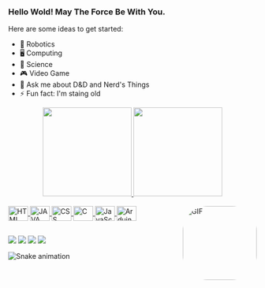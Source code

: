 ### Hello Wold! May The Force Be With You.

<!--
**MacMenez/MacMenez** is a ✨ _special_ ✨ repository because its `README.md` (this file) appears on your GitHub profile.
-->

Here are some ideas to get started:

- 🦾 Robotics  
- 🖥️ Computing  
- 🔭 Science  
- 🎮 Video Game
- 💬 Ask me about D&D and Nerd's Things
- ⚡ Fun fact: I'm staing old

<!-- GITHUB Stats | Mostra as tabelas com o resumo da conta -->
<div align="center">
  <a href="https://github.com/MacMenez">
  <img height="180em" src="https://github-readme-stats.vercel.app/api?username=MacMenez&show_icons=true&theme=dracula&include_all_commits=true&count_private=true"/>
  <img height="180em" src="https://github-readme-stats.vercel.app/api/top-langs/?username=MacMenez&layout=compact&langs_count=7&theme=dracula"/>
</div>

<!-- Linguagens de programação -->
<div style="display: inline_block"><br>
  <img align="center" alt="HTML" height="30" width="40" src="https://cdn.jsdelivr.net/gh/devicons/devicon/icons/html5/html5-original.svg">
  <img align="center" alt="JAVA" height="30" width="40" src="https://cdn.jsdelivr.net/gh/devicons/devicon/icons/java/java-original-wordmark.svg">
  <img align="center" alt="CSS" height="30" width="40" src="https://cdn.jsdelivr.net/gh/devicons/devicon/icons/css3/css3-original-wordmark.svg">
  <img align="center" alt="C" height="30" width="40" src="https://cdn.jsdelivr.net/gh/devicons/devicon/icons/c/c-original.svg">
  <img align="center" alt="JavaScript" height="30" width="40" src="https://cdn.jsdelivr.net/gh/devicons/devicon/icons/javascript/javascript-original.svg">
  <img align="center" alt="Arduino" height="30" width="40" src="https://cdn.jsdelivr.net/gh/devicons/devicon/icons/arduino/arduino-original-wordmark.svg">
  
  <!-- GIF -->
  <img align="right" alt="GIF" height="150" style="border-radius:50px;" src="">
</div>

##

<!-- REDES SOCIAIS-->
<div>
  <a href="https://linktr.ee/MacMenez" target="_blank"><img src="https://img.shields.io/badge/linktree-39E09B?style=for-the-badge&logo=linktree&logoColor=white" target="_blank"></a>
 <a href="#" target="_blank"><img src="https://img.shields.io/badge/Discord-7289DA?style=for-the-badge&logo=discord&logoColor=white" target="_blank"></a> 
  <a href = "mailto:davi.carneiro@sga.pucminas.br"><img src="https://img.shields.io/badge/-Gmail-%23333?style=for-the-badge&logo=gmail&logoColor=white" target="_blank"></a>
  <a href="https://www.linkedin.com/in/davi-carneiro-menez/" target="_blank"><img src="https://img.shields.io/badge/-LinkedIn-%230077B5?style=for-the-badge&logo=linkedin&logoColor=white" target="_blank"></a> 
</div>
  
<!-- ANIMAÇÃO DO PAINEL DE UPDATES-->
 ![Snake animation](https://github.com/MacMenez/MacMenez/blob/output/github-contribution-grid-snake.svg)
